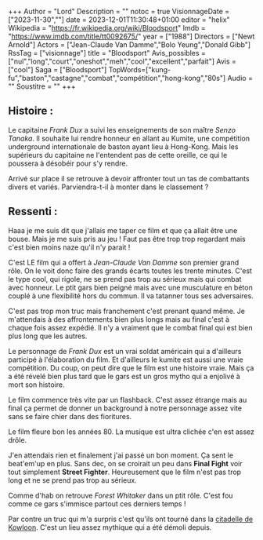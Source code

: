+++
Author = "Lord"
Description = ""
notoc = true
VisionnageDate = ["2023-11-30",""]
date = 2023-12-01T11:30:48+01:00
editor = "helix"
Wikipedia = "https://fr.wikipedia.org/wiki/Bloodsport"
Imdb = "https://www.imdb.com/title/tt0092675/"
year = ["1988"]
Directors = ["Newt Arnold"]
Actors = ["Jean-Claude Van Damme","Bolo Yeung","Donald Gibb"]
RssTag = ["visionnage"]
title = "Bloodsport"
Avis_possibles = ["nul","long","court","oneshot","meh","cool","excellent","parfait"]
Avis = ["cool"] 
Saga = ["Bloodsport"]
TopWords=["kung-fu","baston","castagne","combat","compétition","hong-kong","80s"]
Audio = ""
Soustitre = ""
+++
## Histoire : 
Le capitaine *Frank Dux* a suivi les enseignements de son maître *Senzo Tanaka*.
Il souhaite lui rendre honneur en allant au Kumite, une compétition underground internationale de baston ayant lieu à Hong-Kong.
Mais les supérieurs du capitaine ne l'entendent pas de cette oreille, ce qui le poussera à désobéir pour s'y rendre.

Arrivé sur place il se retrouve à devoir affronter tout un tas de combattants divers et variés.
Parviendra-t-il à monter dans le classement ?

## Ressenti :
Haaa je me suis dit que j'allais me taper ce film et que ça allait être une bouse.
Mais je me suis pris au jeu !
Faut pas être trop trop regardant mais c'est bien moins naze qu'il n'y parait !

C'est LE film qui a offert à *Jean-Claude Van Damme* son premier grand rôle.
On le voit donc faire des grands écarts toutes les trente minutes.
C'est le type cool, qui rigole, ne se prend pas trop au sérieux mais qui combat avec honneur.
Le ptit gars bien peigné mais avec une musculature en béton couplé à une flexibilité hors du commun.
Il va tatanner tous ses adversaires.

C'est pas trop mon truc mais franchement c'est prenant quand même.
Je m'attendais à des affrontements bien plus longs mais au final c'est à chaque fois assez expédié.
Il n'y a vraiment que le combat final qui est bien plus long que les autres.

Le personnage de *Frank Dux* est un vrai soldat américain qui a d'ailleurs participé à l'élaboration du film.
Et d'ailleurs le kumite est aussi une vraie compétition.
Du coup, on peut dire que le film est une histoire vraie.
Mais ça a été révelé bien plus tard que le gars est un gros mytho qui a enjolivé à mort son histoire.

Le film commence très vite par un flashback.
C'est assez étrange mais au final ça permet de donner un background à notre personnage assez vite sans se faire chier dans des fioritures.

Le film fleure bon les années 80.
La musique est ultra clichée c'en est assez drôle.

J'en attendais rien et finalement j'ai passé un bon moment.
Ça sent le beat'em'up en plus.
Sans dec, on se croirait un peu dans **Final Fight** voir tout simplement **Street Fighter**.
Heureusement que le film n'est pas trop long et ne se prend pas trop au sérieux.

Comme d'hab on retrouve *Forest Whitaker* dans un ptit rôle.
C'est fou comme ce gars s'immisce partout ces derniers temps !

Par contre un truc qui m'a surpris c'est qu'ils ont tourné dans la [citadelle de Kowloon](https://fr.wikipedia.org/wiki/Citadelle_de_Kowloon).
C'est un lieu assez mythique qui a été démoli depuis.

